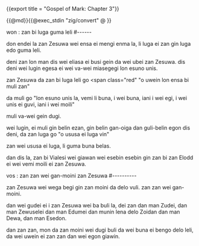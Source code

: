 {{export title = "Gospel of Mark:  Chapter 3"}}

{{@md}}{{@exec_stdin "zig/convert" @ }}

won : zan bi luga guma leli
#------

don endei la zan Zesuwa wei ensa ei mengi enma la, li luga ei zan gin luga edo guma leli.

deni zan lon man dis wei eliasa ei busi gein da wei ubei zan Zesuwa. dis deni wei lugin egesa ei wei va-wei miasegegi lon esuno unis.

zan Zesuwa da zan bi luga leli go <span class="red" "o uwein lon ensa bi muli zan"</span>

da muli go <span class="red">"lon esuno unis la, vemi li buna, i wei buna, iani i wei egi, i wei unis ei guvi, iani i wei moili"</span>

muli va-wei gein dugi.

wei lugin, ei muli gin belin ezan, gin belin gan-oiga dan guli-belin egon dis deni, da zan luga go <span class="red">"o ususa ei luga vin"</span>

zan wei ususa ei luga, li guma buna belas.

dan dis la, zan bi Vialesi wei giawan wei esebin esebin gin zan bi zan Elodd ei wei vemi moili ei zan Zesuwa.

vos : zan zan wei gan-moini zan Zesuwa
#----------

zan Zesuwa wei wega begi gin zan moini da delo vuli. zan zan wei gan-moini.

dan wei gudei ei i zan Zesuwa wei ba buli la, dei zan dan man Zudei, dan man Zewuselei dan man Edumei dan munin lena delo Zoidan dan man Dewa, dan man Esedon.

dan zan zan, mon da zan moini wei dugi buli da wei buna ei bengo delo leli, da wei uwein ei zan zan dan wei egon giawin.





